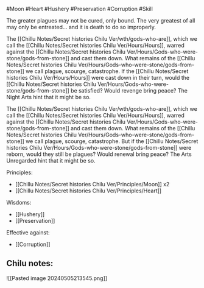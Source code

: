#Moon #Heart #Hushery #Preservation #Corruption #Skill 

The greater plagues may not be cured, only bound. The very greatest of all may only be entreated… and it is death to do so improperly.

The [[Chillu Notes/Secret histories Chilu Ver/wth/gods-who-are]], which we call the [[Chillu Notes/Secret histories Chilu Ver/Hours/Hours]], warred against the [[Chillu Notes/Secret histories Chilu Ver/Hours/Gods-who-were-stone/gods-from-stone]] and cast them down. What remains of the [[Chillu Notes/Secret histories Chilu Ver/Hours/Gods-who-were-stone/gods-from-stone]] we call plague, scourge, catastrophe. If the [[Chillu Notes/Secret histories Chilu Ver/Hours/Hours]] were cast down in their turn, would the [[Chillu Notes/Secret histories Chilu Ver/Hours/Gods-who-were-stone/gods-from-stone]] be satisfied? Would revenge bring peace? The Night Arts hint that it might be so.

The [[Chillu Notes/Secret histories Chilu Ver/wth/gods-who-are]], which we call the [[Chillu Notes/Secret histories Chilu Ver/Hours/Hours]], warred against the [[Chillu Notes/Secret histories Chilu Ver/Hours/Gods-who-were-stone/gods-from-stone]] and cast them down. What remains of the [[Chillu Notes/Secret histories Chilu Ver/Hours/Gods-who-were-stone/gods-from-stone]] we call plague, scourge, catastrophe. But if the [[Chillu Notes/Secret histories Chilu Ver/Hours/Gods-who-were-stone/gods-from-stone]] were reborn, would they still be plagues? Would renewal bring peace? The Arts Unregarded hint that it might be so.

Principles:
- [[Chillu Notes/Secret histories Chilu Ver/Principles/Moon]] x2
- [[Chillu Notes/Secret histories Chilu Ver/Principles/Heart]]

Wisdoms:
- [[Hushery]]
- [[Preservation]]

Effective against:
- [[Corruption]]

Chilu notes:
- 

![[Pasted image 20240505213545.png]]